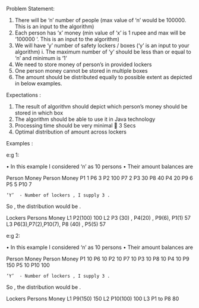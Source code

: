 Problem Statement:  

1.	There will be ‘n’  number of people  (max value of  ‘n’ would be 100000. This is an input to the algorithm)
2.	Each person has ‘x’ money  (min value of ‘x’ is  1 rupee and max will be ‘100000 ‘. This is an input to the algorithm)
3.	We will have  ‘y’ number of safety lockers / boxes  (‘y’   is an input to your algorithm) 
i.	The maximum number of ‘y’ should be less than or equal to ‘n’ and minimum is ‘1’
4.	We need to store money of person’s in provided lockers
5.	One person money cannot be stored in multiple boxes
6.	The amount should be distributed equally to possible extent as depicted in below examples.

Expectations : 

1.	The result of algorithm should depict  which person’s money should be stored in which box 
2.	The algorithm should be able to use it in Java technology
3.	Processing time should be very minimal  3 Secs
4.	Optimal distribution of amount across lockers

Examples :

e:g 1: 

•	In  this example I considered  ‘n’  as 10  persons 
•	Their amount balances are 

Person 	Money 	Person 	Money 
P1	1	P6	3
P2	100	P7	2
P3	30	P8	40
P4	20	P9	6
P5	5	P10	7

    ‘Y’  - Number of lockers , I supply 3 .

So , the distribution would be .

Lockers 	Persons 	Money 
L1	P2(100) 	100
L2	P3 (30) , P4(20) , P9(6), P1(1)	57
L3	P6(3),P7(2),P10(7), P8 (40) , P5(5)	57

e:g 2:

•	In this example I considered  ‘n’  as 10  persons 
•	Their amount balances are 

Person 	Money 	Person 	Money 
P1	10	P6	10
P2	10	P7	10
P3	10	P8	10
P4	10	P9	150
P5	10	P10	100

    ‘Y’  - Number of lockers , I supply 3 .

So , the distribution would be .

Lockers 	Persons 	Money 
L1	P9(150) 	150
L2	P10(100)	100
L3	P1 to P8	80
